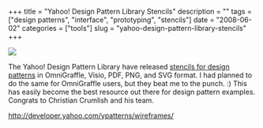 +++
title = "Yahoo! Design Pattern Library Stencils"
description = ""
tags = ["design patterns", "interface", "prototyping", "stencils"]
date = "2008-06-02"
categories = ["tools"]
slug = "yahoo-design-pattern-library-stencils"
+++


<div class="tool-screenshot mb1"><a href="http://developer.yahoo.com/ypatterns/wireframes/"><img id="bluga-thumbnail-2824" class="bluga-thumbnail custom" src="/media/bluga/
wt5231d4fe10fbd_custom.jpg"/></a></div><p>The Yahoo! Design Pattern Library have released <a href="http://developer.yahoo.com/ypatterns/wireframes/">stencils for design patterns</a> in OmniGraffle, Visio, PDF, PNG, and SVG format. I had planned to do the same for OmniGraffle users, but they beat me to the punch. :) This has easily become the best resource out there for design pattern examples. Congrats to Christian Crumlish and his team.</p>
  
<p><a href="http://developer.yahoo.com/ypatterns/wireframes/">http://developer.yahoo.com/ypatterns/wireframes/</a></p>
      
